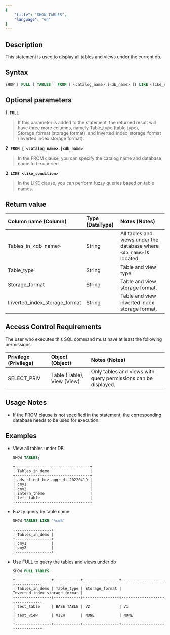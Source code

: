 ```yaml
---
{
    "title": "SHOW TABLES",
    "language": "en"
}
---
```


## Description

This statement is used to display all tables and views under the current db.

## Syntax

```sql
SHOW [ FULL ] TABLES [ FROM [ <catalog_name>.]<db_name> ][ LIKE <like_condition> ]
```

## Optional parameters

**1. `FULL`**
> If this parameter is added to the statement, the returned result will have three more columns, namely Table_type (table type), Storage_format (storage format), and Inverted_index_storage_format (inverted index storage format).

**2. `FROM [ <catalog_name>.]<db_name>`**
> In the FROM clause, you can specify the catalog name and database name to be queried.

**2. `LIKE <like_condition>`**
> In the LIKE clause, you can perform fuzzy queries based on table names.

## Return value

| Column name (Column) | Type (DataType) | Notes (Notes) |
|:--------------------|:-------------|:----------------------------|
| Tables_in_<db_name> | String | All tables and views under the database where `<db_name>` is located. |
| Table_type | String | Table and view type. |
| Storage_format | String | Table and view storage format. |
| Inverted_index_storage_format | String | Table and view inverted index storage format. |

## Access Control Requirements

The user who executes this SQL command must have at least the following permissions:

| Privilege (Privilege) | Object (Object) | Notes (Notes) |
|:--------------|:-----------|:------------------|
| SELECT_PRIV | Table (Table), View (View) | Only tables and views with query permissions can be displayed. |

## Usage Notes

- If the FROM clause is not specified in the statement, the corresponding database needs to be used for execution.

## Examples

- View all tables under DB

     ```sql
     SHOW TABLES;
     ```

     ```text
     +---------------------------------+
     | Tables_in_demo                  |
     +---------------------------------+
     | ads_client_biz_aggr_di_20220419 |
     | cmy1                            |
     | cmy2                            |
     | intern_theme                    |
     | left_table                      |
     +---------------------------------+
     ```

- Fuzzy query by table name

     ```sql
     SHOW TABLES LIKE '%cm%'
     ```

     ```text
     +----------------+
     | Tables_in_demo |
     +----------------+
     | cmy1           |
     | cmy2           |
     +----------------+
     ```

- Use FULL to query the tables and views under db

     ```sql
     SHOW FULL TABLES
     ```

     ```text
     +----------------+------------+----------------+-------------------------------+
     | Tables_in_demo | Table_type | Storage_format | Inverted_index_storage_format |
     +----------------+------------+----------------+-------------------------------+
     | test_table     | BASE TABLE | V2             | V1                            |
     | test_view      | VIEW       | NONE           | NONE                          |
     +----------------+------------+----------------+-------------------------------+
     ```

